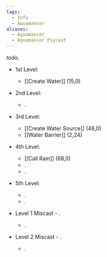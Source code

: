```yaml
---
tags:
  - Info
  - Aquamancer
aliases:
  - Aquamancer
  - Aquamancer Psycast
---
```

*todo.*

- 1st Level:
	- [[Create Water]] (15,0)
- 2nd Level:
	- .
- 3rd Level:
	- [[Create Water Source]] (48,0)
	- [[Water Barrier]] (2,24)
- 4th Level:
	- [[Call Rain]] (68,0)
	- .
	- .
- 5th Level:
	- .
	- .

- Level 1 Miscast - .
	- .
- Level 2 Miscast - .
	- .